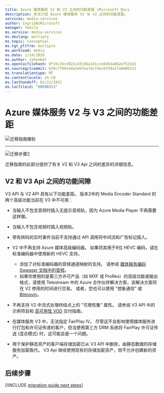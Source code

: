 ```yaml
---
title: Azure 媒体服务 V2 和 V3 之间的功能差距 |Microsoft Docs
description: 本文介绍 Azure 媒体服务 V2 与 v3 之间的功能差距。
services: media-services
author: IngridAtMicrosoft
manager: femila
ms.service: media-services
ms.devlang: multiple
ms.topic: conceptual
ms.tgt_pltfrm: multiple
ms.workload: media
ms.date: 1/14/2020
ms.author: inhenkel
ms.openlocfilehash: 0f15c2bcd921c431dba1d1cce0454a6b2e752141
ms.sourcegitcommit: b39cf769ce8e2eb7ea74cfdac6759a17a048b331
ms.translationtype: MT
ms.contentlocale: zh-CN
ms.lasthandoff: 01/22/2021
ms.locfileid: "98690313"
---
```

# <a name="feature-gaps-between-azure-media-services-v2-and-v3"></a>Azure 媒体服务 V2 与 V3 之间的功能差距

![迁移指南徽标](./media/migration-guide/azure-media-services-logo-migration-guide.svg)

<hr color="#5ea0ef" size="10">

![迁移步骤2](./media/migration-guide/steps-2.svg)

迁移指南的此部分提供了有关 V2 和 V3 Api 之间的差异的详细信息。

## <a name="feature-gaps-between-v2-and-v3-apis"></a>V2 和 V3 Api 之间的功能间隙

V3 API 与 V2 API 具有以下功能差距。 版本2中的 Media Encoder Standard 的两个高级功能当前在 V3 中不可用：

- 当输入不包含音频时插入无提示音频轨，因为 Azure Media Player 不再需要这样做。

- 当输入不包含视频时插入视频轨。

- 带有转码的实时事件当前不支持通过 API 调用将中间流和广告标记插入。

- V2 中不再支持 Azure 媒体高级编码器。 如果将其用于8位 HEVC 编码，请在标准编码器中使用新的 HEVC 支持。 
    - 添加了对标准编码器的音频通道映射的支持。  请参阅 [媒体服务编码 Swagger 文档中的音频](https://github.com/Azure/azure-rest-api-specs/blob/master/specification/mediaservices/resource-manager/Microsoft.Media/stable/2020-05-01/Encoding.json)。
    - 如果你使用的是第三方许可产品（如 MXF 或 ProRes）的高级功能或输出格式，请使用 Telestream 中的 Azure 合作伙伴解决方案，该解决方案将在 V2 停用的时间进行交易。 或者，您也可以使用 "想象通信" 或 [Bitmovin](http://bitmovin.com)。

- 不再支持 V2 中流式处理终结点上的 "可用性集" 属性。 请参阅 V3 API 中的示例项目和 [高可用性 VOD](https://docs.microsoft.com/azure/media-services/latest/media-services-high-availability-encoding) 交付指南。

- 在媒体服务 V3 中，无法指定 FairPlay IV。 尽管这不会影响使用媒体服务进行打包和许可证传递的客户，但当使用第三方 DRM 系统将 FairPlay 许可证传送 (混合模式) 时，这可能会是一个问题。

- 用于保护静态资产的客户端存储加密已从 V3 API 中删除，由静态数据的存储服务加密取代。 V3 Api 继续使用现有的存储加密资产，但不允许创建新的资产。

## <a name="next-steps"></a>后续步骤

[!INCLUDE [migration guide next steps](./includes/migration-guide-next-steps.md)]
